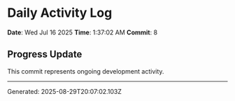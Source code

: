 # Daily Activity Log

**Date**: Wed Jul 16 2025
**Time**: 1:37:02 AM
**Commit**: 8

## Progress Update

This commit represents ongoing development activity.

---
Generated: 2025-08-29T20:07:02.103Z
